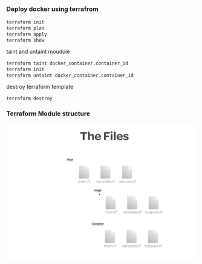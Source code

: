 ### Deploy docker using terrafrom

    terraform init
    terraform plan
    terraform apply
    terraform show

taint and untaint moudule

    terraform taint docker_container.container_id
    terraform init
    terraform untaint docker_container.container_id


destroy terraform template

    terraform destroy


### Terraform Module structure

![terraform moudules structure ](https://github.com/Kasunmadura/terraform/blob/master/images/modules.png)
